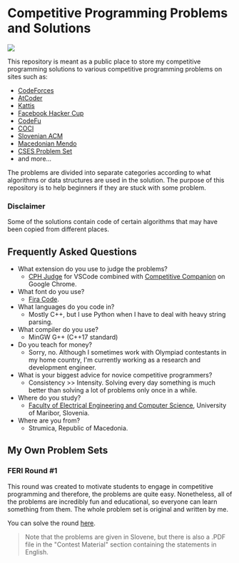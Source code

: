 # Competitive Programming Problems and Solutions

![](https://img.shields.io/static/v1?label=Solutions&message=1585&color=brightgreen)

This repository is meant as a public place to store my competitive programming solutions to various competitive programming problems on sites such as:
 - [CodeForces](https://codeforces.com/)
 - [AtCoder](https://atcoder.jp/)
 - [Kattis](http://open.kattis.com/)
 - [Facebook Hacker Cup](https://www.facebook.com/codingcompetitions/hacker-cup)
 - [CodeFu](https://codefu.mk/)
 - [COCI](https://hsin.hr/coci/)
 - [Slovenian ACM](https://putka-upm.acm.si/)
 - [Macedonian Mendo](https://mendo.mk/)
 - [CSES Problem Set](https://cses.fi/)
 - and more...

The problems are divided into separate categories according to what algorithms or data structures are used in the solution. The purpose of this repository is to help beginners if they are stuck with some problem.

### Disclaimer

Some of the solutions contain code of certain algorithms that may have been copied from different places.

## Frequently Asked Questions

 - What extension do you use to judge the problems?
    - [CPH Judge](https://marketplace.visualstudio.com/items?itemName=DivyanshuAgrawal.competitive-programming-helper) for VSCode combined with [Competitive Companion](https://chromewebstore.google.com/detail/competitive-companion/cjnmckjndlpiamhfimnnjmnckgghkjbl?pli=1) on Google Chrome.
 - What font do you use?
    - [Fira Code](https://fonts.google.com/specimen/Fira+Code).
 - What languages do you code in?
    - Mostly C++, but I use Python when I have to deal with heavy string parsing.
 - What compiler do you use?
    - MinGW G++ (C++17 standard)
 - Do you teach for money?
    - Sorry, no. Although I sometimes work with Olympiad contestants in my home country, I'm currently working as a research and development engineer.
 - What is your biggest advice for novice competitive programmers?
    - Consistency >> Intensity. Solving every day something is much better than solving a lot of problems only once in a while.
 - Where do you study?
    - [Faculty of Electrical Engineering and Computer Science](https://feri.um.si/), University of Maribor, Slovenia.
 - Where are you from?
    - Strumica, Republic of Macedonia.


## My Own Problem Sets

### FERI Round #1

This round was created to motivate students to engage in competitive programming and therefore, the problems are quite easy. Nonetheless, all of the problems are incredibly fun and educational, so everyone can learn something from them. The whole problem set is original and written by me.

You can solve the round [here](https://codeforces.com/contestInvitation/47ae8382a534ff7e8bf220bd0122f4bfcbf9dabd).

 > Note that the problems are given in Slovene, but there is also a .PDF file in the "Contest Material" section containing the statements in English.
 